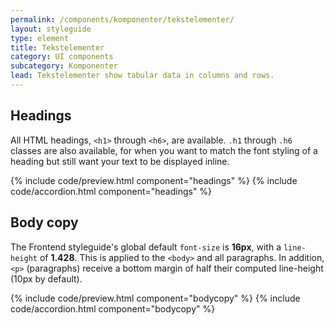 ```yaml
---
permalink: /components/komponenter/tekstelementer/
layout: styleguide
type: element
title: Tekstelementer
category: UI components
subcategory: Komponenter
lead: Tekstelementer show tabular data in columns and rows.
---
```


## Headings

<p>All HTML headings, <code>&lt;h1&gt;</code> through <code>&lt;h6&gt;</code>, are available. <code>.h1</code> through <code>.h6</code> classes are also available, for when you want to match the font styling of a heading but still want your text to be displayed inline.</p>

{% include code/preview.html component="headings" %}
{% include code/accordion.html component="headings" %}

## Body copy

<p>The Frontend styleguide's global default <code>font-size</code> is <strong>16px</strong>, with a <code>line-height</code> of <strong>1.428</strong>. This is applied to the <code>&lt;body&gt;</code> and all paragraphs. In addition, <code>&lt;p&gt;</code> (paragraphs) receive a bottom margin of half their computed line-height (10px by default).</p>

{% include code/preview.html component="bodycopy" %}
{% include code/accordion.html component="bodycopy" %}
